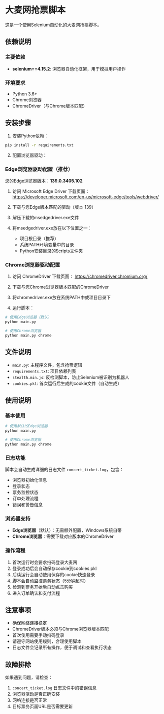# 大麦网抢票脚本

这是一个使用Selenium自动化的大麦网抢票脚本。

## 依赖说明

### 主要依赖
- **selenium==4.15.2**: 浏览器自动化框架，用于模拟用户操作

### 环境要求
- Python 3.6+
- Chrome浏览器
- ChromeDriver（与Chrome版本匹配）

## 安装步骤

1. 安装Python依赖：
```bash
pip install -r requirements.txt
```

2. 配置浏览器驱动：

### Edge浏览器驱动配置（推荐）
您的Edge浏览器版本：**139.0.3405.102**

1. 访问 Microsoft Edge Driver 下载页面：
   https://developer.microsoft.com/en-us/microsoft-edge/tools/webdriver/

2. 下载与您Edge版本匹配的驱动（版本 139）
3. 解压下载的msedgedriver.exe文件
4. 将msedgedriver.exe放在以下位置之一：
   - 项目根目录（推荐）
   - 系统PATH环境变量中的目录
   - Python安装目录的Scripts文件夹

### Chrome浏览器驱动配置
1. 访问 ChromeDriver 下载页面：
   https://chromedriver.chromium.org/
2. 下载与您Chrome浏览器版本匹配的ChromeDriver
3. 将chromedriver.exe放在系统PATH中或项目目录下

3. 运行脚本：
```bash
# 使用Edge浏览器（默认）
python main.py

# 使用Chrome浏览器
python main.py chrome
```

## 文件说明

- `main.py`: 主程序文件，包含抢票逻辑
- `requirements.txt`: 项目依赖列表
- `stealth.min.js`: 反检测脚本，防止Selenium被识别为机器人
- `cookies.pkl`: 首次运行后生成的cookie文件（自动生成）

## 使用说明

### 基本使用
```bash
# 使用默认的Edge浏览器
python main.py

# 使用Chrome浏览器
python main.py chrome
```

### 日志功能
脚本会自动生成详细的日志文件 `concert_ticket.log`，包含：
- 浏览器初始化信息
- 登录状态
- 票务监控状态
- 订单处理流程
- 错误和警告信息

### 浏览器支持
- **Edge浏览器**（默认）：无需额外配置，Windows系统自带
- **Chrome浏览器**：需要下载对应版本的ChromeDriver

### 操作流程
1. 首次运行时会要求扫码登录大麦网
2. 登录成功后会自动保存cookie到cookies.pkl
3. 后续运行会自动使用保存的cookie快速登录
4. 脚本会自动监控票务状态（5分钟超时）
5. 检测到票务开始后自动点击购买
6. 进入订单确认和支付流程

## 注意事项

- 确保网络连接稳定
- ChromeDriver版本必须与Chrome浏览器版本匹配
- 首次使用需要手动扫码登录
- 请遵守网站使用规则，合理使用脚本
- 日志文件会记录所有操作，便于调试和查看执行状态

## 故障排除

如果遇到问题，请检查：
1. `concert_ticket.log` 日志文件中的错误信息
2. 浏览器驱动是否正确安装
3. 网络连接是否正常
4. 目标票务页面URL是否需要更新
